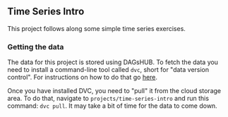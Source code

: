 ## Time Series Intro

This project follows along some simple time series exercises. 


### Getting the data

The data for this project is stored using DAGsHUB. To fetch the data
you need to install a command-line tool called `dvc`, short for "data
version control". For instructions on how to do that go
[here](https://dvc.org/doc/install).

Once you have installed DVC, you need to "pull" it from the cloud
storage area. To do that, navigate to `projects/time-series-intro` and
run this command: `dvc pull`. It may take a bit of time for the data
to come down.

